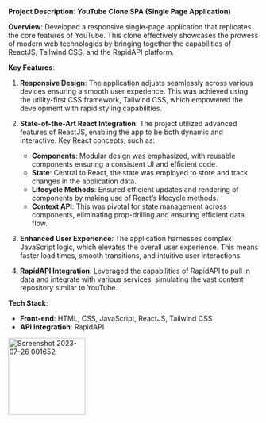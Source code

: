 **Project Description**: **YouTube Clone SPA (Single Page Application)**

**Overview**:
Developed a responsive single-page application that replicates the core features of YouTube. This clone effectively showcases the prowess of modern web technologies by bringing together the capabilities of ReactJS, Tailwind CSS, and the RapidAPI platform.

**Key Features**:

1. **Responsive Design**: The application adjusts seamlessly across various devices ensuring a smooth user experience. This was achieved using the utility-first CSS framework, Tailwind CSS, which empowered the development with rapid styling capabilities.

2. **State-of-the-Art React Integration**: The project utilized advanced features of ReactJS, enabling the app to be both dynamic and interactive. Key React concepts, such as:
    - **Components**: Modular design was emphasized, with reusable components ensuring a consistent UI and efficient code.
    - **State**: Central to React, the state was employed to store and track changes in the application data.
    - **Lifecycle Methods**: Ensured efficient updates and rendering of components by making use of React’s lifecycle methods.
    - **Context API**: This was pivotal for state management across components, eliminating prop-drilling and ensuring efficient data flow.

3. **Enhanced User Experience**: The application harnesses complex JavaScript logic, which elevates the overall user experience. This means faster load times, smooth transitions, and intuitive user interactions.

4. **RapidAPI Integration**: Leveraged the capabilities of RapidAPI to pull in data and integrate with various services, simulating the vast content repository similar to YouTube.

**Tech Stack**:
- **Front-end**: HTML, CSS, JavaScript, ReactJS, Tailwind CSS
- **API Integration**: RapidAPI

<img width="155" alt="Screenshot 2023-07-26 001652" src="https://github.com/Sanskar-keshri/Youtube-Lite/assets/82763697/e5f3ee35-a5f6-4a2c-84a0-a13f7430d47b">
